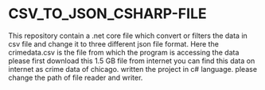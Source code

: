 # CSV_TO_JSON_CSHARP-FILE
This repository contain a .net core file which convert or filters the data in csv file and change it to three different json file format.
Here the crimedata.csv is the file from which the program is accessing the data please first download this 1.5 GB file from internet you can find this data on internet as crime data of chicago.
written the project in c# language.
please change the path of file reader and writer.
